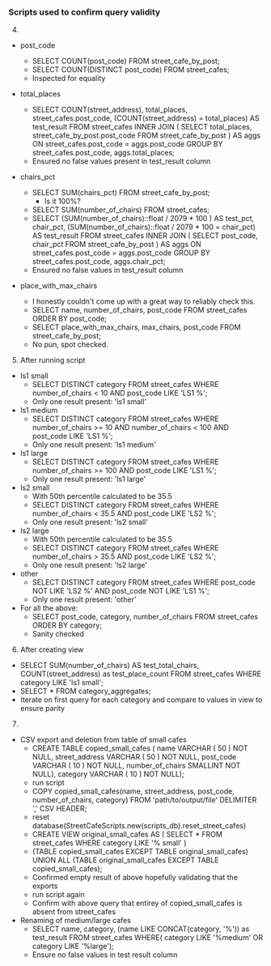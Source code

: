 ### Scripts used to confirm query validity

4)
  - post_code
      - SELECT COUNT(post_code) FROM street_cafe_by_post;
      - SELECT COUNT(DISTINCT post_code) FROM street_cafes;
      - Inspected for equality

  - total_places
      - SELECT COUNT(street_address), total_places, street_cafes.post_code, (COUNT(street_address) = total_places) AS test_result FROM street_cafes
        INNER JOIN (
          SELECT total_places, street_cafe_by_post.post_code FROM street_cafe_by_post
        ) AS aggs ON street_cafes.post_code = aggs.post_code
        GROUP BY street_cafes.post_code, aggs.total_places;
      - Ensured no false values present in test_result column

  - chairs_pct
      - SELECT SUM(chairs_pct) FROM street_cafe_by_post;
          - Is it 100%?
      - SELECT SUM(number_of_chairs) FROM street_cafes;
      - SELECT (SUM(number_of_chairs)::float / 2079 * 100 ) AS test_pct, chair_pct,
        (SUM(number_of_chairs)::float / 2079 * 100 = chair_pct) AS test_result FROM street_cafes
        INNER JOIN (
          SELECT post_code, chair_pct FROM street_cafe_by_post
          ) AS aggs ON street_cafes.post_code = aggs.post_code
        GROUP BY street_cafes.post_code, aggs.chair_pct;
      - Ensured no false values in test_result column

  - place_with_max_chairs
      - I honestly couldn't come up with a great way to reliably check this.
      - SELECT name, number_of_chairs, post_code FROM street_cafes ORDER BY post_code;
      - SELECT place_with_max_chairs, max_chairs, post_code FROM street_cafe_by_post;
      - No pun, spot checked.

5) After running script
  - ls1 small
      - SELECT DISTINCT category FROM street_cafes
        WHERE number_of_chairs < 10 AND post_code LIKE 'LS1 %';
      - Only one result present: 'ls1 small'
  - ls1 medium
      - SELECT DISTINCT category FROM street_cafes
        WHERE number_of_chairs >= 10 AND number_of_chairs < 100 AND post_code LIKE 'LS1 %';
      - Only one result present: 'ls1 medium'
  - ls1 large
      - SELECT DISTINCT category FROM street_cafes
        WHERE number_of_chairs >= 100 AND post_code LIKE 'LS1 %';
      - Only one result present: 'ls1 large'
  - ls2 small
      - With 50th percentile calculated to be 35.5
      - SELECT DISTINCT category FROM street_cafes
        WHERE number_of_chairs < 35.5 AND post_code LIKE 'LS2 %';
      - Only one result present: 'ls2 small'
  - ls2 large
      - With 50th percentile calculated to be 35.5
      - SELECT DISTINCT category FROM street_cafes
        WHERE number_of_chairs > 35.5 AND post_code LIKE 'LS2 %';
      - Only one result present: 'ls2 large'
  - other
      - SELECT DISTINCT category FROM street_cafes
        WHERE post_code NOT LIKE 'LS2 %' AND post_code NOT LIKE 'LS1 %';
      - Only one result present: 'other'
  - For all the above:
      - SELECT post_code, category, number_of_chairs FROM street_cafes
        ORDER BY category;
      - Sanity checked

6) After creating view
  - SELECT SUM(number_of_chairs) AS test_total_chairs, COUNT(street_address) as test_place_count FROM street_cafes WHERE category LIKE 'ls1 small';
  - SELECT * FROM category_aggregates;
  - Iterate on first query for each category and compare to values in view to ensure parity

7)
  - CSV export and deletion from table of small cafes
      - CREATE TABLE copied_small_cafes (
        name VARCHAR ( 50 ) NOT NULL,
        street_address VARCHAR ( 50 ) NOT NULL,
        post_code VARCHAR ( 10 ) NOT NULL,
        number_of_chairs SMALLINT  NOT NULL),
        category VARCHAR ( 10 )  NOT NULL);
      - run script
      - COPY copied_small_cafes(name, street_address, post_code, number_of_chairs, category)
        FROM 'path/to/output/file'
        DELIMITER ','
        CSV HEADER;
      - reset database(StreetCafeScripts.new(scripts_db).reset_street_cafes)
      - CREATE VIEW original_small_cafes AS (
        SELECT * FROM street_cafes WHERE category LIKE '% small'
        )
      - (TABLE copied_small_cafes EXCEPT TABLE original_small_cafes)
        UNION ALL
        (TABLE original_small_cafes EXCEPT TABLE copied_small_cafes);
      - Confirmed empty result of above hopefully validating that the exports
      - run script again
      - Confirm with above query that entirey of copied_small_cafes is absent from street_cafes
  - Renaming of medium/large cafes
      - SELECT name, category, (name LIKE CONCAT(category, '%')) as test_result FROM street_cafes
        WHERE( category LIKE '%medium' OR category LIKE '%large');
      - Ensure no false values in test result column

